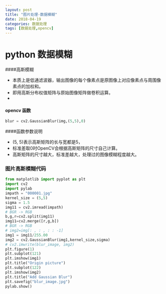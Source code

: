 ```yaml
---
layout: post
title: "图片处理-数据模糊"
date: 2018-04-19
categories: 数据处理
tags: [数据处理,opencv]
---
```

# python 数据模糊
####高斯模糊
- 本质上是低通滤波器，输出图像的每个像素点是原图像上对应像素点与周围像素点的加权和。
- 即用高斯分布权值矩阵与原始图像矩阵做卷积运算。
- 
#### opencv 函数

```python
blur = cv2.GaussianBlur(img,(5,5),0)
```

####函数参数说明
- (5, 5)表示高斯矩阵的长与宽都是5，
- 标准差取0时OpenCV会根据高斯矩阵的尺寸自己计算。
- 高斯矩阵的尺寸越大，标准差越大，处理过的图像模糊程度越大。

### 图片高斯模糊代码
```python
from matplotlib import pyplot as plt
import cv2
import pylab
impath = "000001.jpg"
kernel_size = (5,5)
sigma = 1.5
img11 = cv2.imread(impath)
# BGR -> RGB
b,g,r=cv2.split(img11)
img11=cv2.merge([r,g,b])
# BGR -> RGB
# img2=img[: , : , : : -1]
img1 = img11/255.00
img2 = cv2.GaussianBlur(img1,kernel_size,sigma)
# cv2.imwrite(blur_image, img2)
plt.figure(1)
plt.subplot(121)
plt.imshow(img1)
plt.title("Origin picture")
plt.subplot(122)
plt.imshow(img2)
plt.title("Add Gaussian Blur")
plt.savefig("blur_image.jpg")
pylab.show()
```
